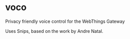# voco
Privacy friendly voice control for the WebThings Gateway

Uses Snips, based on the work by Andre Natal.
